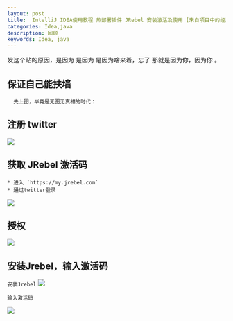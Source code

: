 ```yaml
---
layout: post
title:  IntelliJ IDEA使用教程 热部署插件 JRebel 安装激活及使用 [来自项目中的经历]
categories: Idea,java
description: 回顾
keywords: Idea, java
---
```



发这个贴的原因，是因为 是因为 是因为啥来着，忘了 那就是因为你，因为你 。


## 保证自己能扶墙

```text
  先上图，毕竟是无图无真相的时代：
```
## 注册 twitter
![](https://zmatsh.b0.upaiyun.com/blog/twitter-reg.png)

## 获取 JRebel 激活码

    * 进入 `https://my.jrebel.com`
    * 通过twitter登录

 ![](https://zmatsh.b0.upaiyun.com/blog/jerbel-reg.png)

## 授权

 ![](https://zmatsh.b0.upaiyun.com/blog/outh-jrebel.png)

## 安装Jrebel，输入激活码
`安装Jrebel`
![](https://zmatsh.b0.upaiyun.com/blog/Jrebel-plugin.png)

`输入激活码`

![](https://zmatsh.b0.upaiyun.com/blog/jrebel-code.png)



